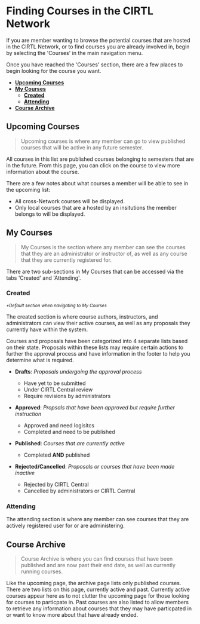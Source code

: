 # Finding Courses in the CIRTL Network
If you are member wanting to browse the potential courses that are hosted in the CIRTL Network, or to find courses you are already involved in, begin by selecting the 'Courses' in the main navigation menu.

Once you have reached the 'Courses' section, there are a few places to begin looking for the course you want.

- **[Upcoming Courses](#upcoming-courses)** 
- **[My Courses](#my-courses)**
  - **[Created](#created)**
  - **[Attending](#attending)**
- **[Course Archive](#course-archive)**

## Upcoming Courses
> Upcoming courses is where any member can go to view published courses that will be active in any future semester.

All courses in this list are published courses belonging to semesters that are in the future. From this page, you can click on the course to view more information about the course.

There are a few notes about what courses a member will be able to see in the upcoming list:

- All cross-Network courses will be displayed.
- Only local courses that are a hosted by an insitutions the member belongs to will be displayed.

## My Courses
> My Courses is the section where any member can see the courses that they are an administrator or instructor of, as well as any course that they are currently registered for.

There are two sub-sections in My Courses that can be accessed via the tabs 'Created' and 'Attending'.

### Created
<small>_*Default section when navigating to My Courses_</small>

The created section is where course authors, instructors, and administrators can view their active courses, as well as any proposals they currently have within the system.

Courses and proposals have been categorized into 4 separate lists based on their state. Proposals within these lists may require certain actions to further the approval process and have information in the footer to help you determine what is required.

- **Drafts**: _Proposals undergoing the approval process_
  - Have yet to be submitted
  - Under CIRTL Central review
  - Require revisions by administrators

- **Approved**: _Propsals that have been approved but require further instruction_
  - Approved and need logisitcs
  - Completed and need to be published

- **Published**: _Courses that are currently active_
  - Completed **AND** published

- **Rejected/Cancelled**: _Proposals or courses that have been made inactive_
  - Rejected by CIRTL Central
  - Cancelled by administrators or CIRTL Central

### Attending
The attending section is where any member can see courses that they are actively registered user for or are administering.


## Course Archive
> Course Archive is where you can find courses that have been published and are now past their end date, as well as currently running courses.

Like the upcoming page, the archive page lists only published courses. There are two lists on this page, currently active and past. Currently active courses appear here as to not clutter the upcoming page for those looking for courses to particpate in. Past courses are also listed to allow members to retrieve any information about courses that they may have particpated in or want to know more about that have already ended.




